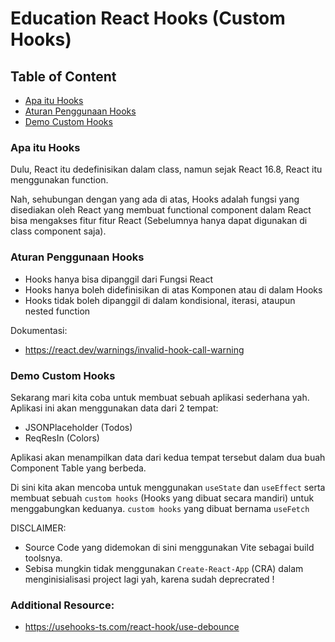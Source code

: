 # Education React Hooks (Custom Hooks)

## Table of Content

- [Apa itu Hooks](#apa-itu-hooks)
- [Aturan Penggunaan Hooks](#aturan-penggunaan-hooks)
- [Demo Custom Hooks](#demo-custom-hooks)

### Apa itu Hooks

Dulu, React itu dedefinisikan dalam class, namun sejak React 16.8, React itu menggunakan function.

Nah, sehubungan dengan yang ada di atas, Hooks adalah fungsi yang disediakan oleh React yang membuat functional component dalam React bisa mengakses fitur fitur React (Sebelumnya hanya dapat digunakan di class component saja).

### Aturan Penggunaan Hooks

- Hooks hanya bisa dipanggil dari Fungsi React
- Hooks hanya boleh didefinisikan di atas Komponen atau di dalam Hooks
- Hooks tidak boleh dipanggil di dalam kondisional, iterasi, ataupun nested function

Dokumentasi:

- https://react.dev/warnings/invalid-hook-call-warning

### Demo Custom Hooks

Sekarang mari kita coba untuk membuat sebuah aplikasi sederhana yah. Aplikasi ini akan menggunakan data dari 2 tempat:

- JSONPlaceholder (Todos)
- ReqResIn (Colors)

Aplikasi akan menampilkan data dari kedua tempat tersebut dalam dua buah Component Table yang berbeda.

Di sini kita akan mencoba untuk menggunakan `useState` dan `useEffect` serta membuat sebuah `custom hooks` (Hooks yang dibuat secara mandiri) untuk menggabungkan keduanya. `custom hooks` yang dibuat bernama `useFetch`

DISCLAIMER:

- Source Code yang didemokan di sini menggunakan Vite sebagai build toolsnya.
- Sebisa mungkin tidak menggunakan `Create-React-App` (CRA) dalam menginisialisasi project lagi yah, karena sudah deprecrated !

### Additional Resource:

- https://usehooks-ts.com/react-hook/use-debounce
